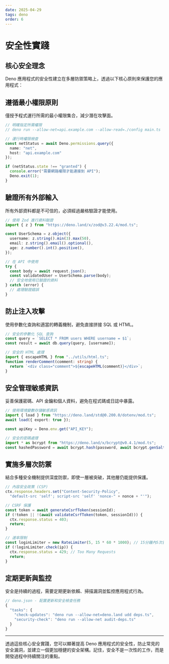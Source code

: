 ```yaml
---
date: 2025-04-29
tags: deno
order: 6
---
```


# 安全性實踐

## 核心安全理念

Deno 應用程式的安全性建立在多層防禦策略上，透過以下核心原則來保護您的應用程式：

## 遵循最小權限原則

僅授予程式運行所需的最小權限集合，減少潛在攻擊面。

```typescript
// 明確指定所需權限
// deno run --allow-net=api.example.com --allow-read=./config main.ts

// 運行時權限檢查
const netStatus = await Deno.permissions.query({
  name: "net",
  host: "api.example.com"
});

if (netStatus.state !== "granted") {
  console.error("需要網路權限才能連接到 API");
  Deno.exit(1);
}
```

## 驗證所有外部輸入

所有外部資料都是不可信的，必須經過嚴格驗證才能使用。

```typescript
// 使用 Zod 進行資料驗證
import { z } from "https://deno.land/x/zod@v3.22.4/mod.ts";

const UserSchema = z.object({
  username: z.string().min(3).max(50),
  email: z.string().email().optional(),
  age: z.number().int().positive(),
});

// 在 API 中使用
try {
  const body = await request.json();
  const validatedUser = UserSchema.parse(body);
  // 安全地使用已驗證的資料
} catch (error) {
  // 處理驗證錯誤
}
```

## 防止注入攻擊

使用參數化查詢和適當的轉義機制，避免直接拼接 SQL 或 HTML。

```typescript
// 安全的參數化 SQL 查詢
const query = `SELECT * FROM users WHERE username = $1`;
const result = await db.query(query, [username]);

// 安全的 HTML 處理
import { escapeHTML } from "../utils/html.ts";
function renderComment(comment: string) {
  return `<div class="comment">${escapeHTML(comment)}</div>`;
}
```

## 安全管理敏感資訊

妥善保護密碼、API 金鑰和個人資料，避免在程式碼或日誌中暴露。

```typescript
// 使用環境變數存儲敏感資訊
import { load } from "https://deno.land/std@0.200.0/dotenv/mod.ts";
await load({ export: true });

const apiKey = Deno.env.get("API_KEY");

// 安全的密碼處理
import * as bcrypt from "https://deno.land/x/bcrypt@v0.4.1/mod.ts";
const hashedPassword = await bcrypt.hash(password, await bcrypt.genSalt(12));
```

## 實施多層次防禦

結合多種安全機制提供深度防禦，即使一層被突破，其他層仍能提供保護。

```typescript
// 內容安全政策 (CSP)
ctx.response.headers.set("Content-Security-Policy", 
  "default-src 'self'; script-src 'self' 'nonce-" + nonce + "'");

// CSRF 保護
const token = await generateCsrfToken(sessionId);
if (!token || !(await validateCsrfToken(token, sessionId))) {
  ctx.response.status = 403;
  return;
}

// 速率限制
const loginLimiter = new RateLimiter(5, 15 * 60 * 1000); // 15分鐘內5次嘗試
if (!loginLimiter.check(ip)) {
  ctx.response.status = 429; // Too Many Requests
  return;
}
```

## 定期更新與監控

安全是持續的過程，需要定期更新依賴、掃描漏洞並監控應用程式行為。

```typescript
// deno.json - 配置更新和安全檢查任務
{
  "tasks": {
    "check-updates": "deno run --allow-net=deno.land udd deps.ts",
    "security-check": "deno run --allow-net audit-deps.ts"
  }
}
```

---

透過這些核心安全實踐，您可以顯著提高 Deno 應用程式的安全性，防止常見的安全漏洞，並建立一個更加穩健的安全架構。記住，安全不是一次性的工作，而是開發過程中持續關注的重點。

